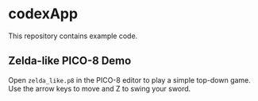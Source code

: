 # codexApp

This repository contains example code.

## Zelda-like PICO-8 Demo

Open `zelda_like.p8` in the PICO-8 editor to play a simple top-down game.
Use the arrow keys to move and Z to swing your sword.

